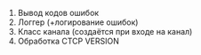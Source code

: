 1. Вывод кодов ошибок
2. Логгер (+логирование ошибок)
3. Класс канала (создаётся при входе на канал)
4. Обработка CTCP VERSION
